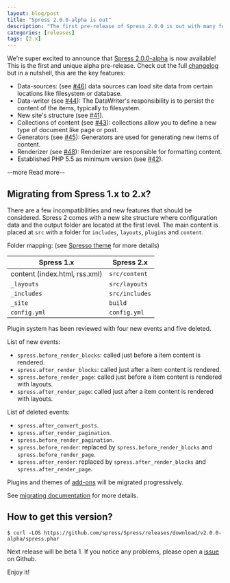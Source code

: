 ```yaml
---
layout: blog/post
title: "Spress 2.0.0-alpha is out"
description: "The first pre-release of Spress 2.0.0 is out with many features: collections, data sources and other"
categories: [releases]
tags: [2.x]
---
```

We’re super excited to announce that [Spress 2.0.0-alpha](https://github.com/spress/Spress/releases/tag/v2.0.0-alpha) is now available! This is the first and unique alpha pre-release.
Check out the full [changelog](https://github.com/spress/Spress/releases/tag/v2.0.0-alpha) but in a nutshell, this are the
key features:

* Data-sources: (see [#46](https://github.com/spress/Spress/issues/46)) data sources can load site data from certain locations like filesystem or database.
* Data-writer (see [#44](https://github.com/spress/Spress/issues/44)): The DataWriter's responsibility is to persist the content of the items, typically to filesystem.
* New site's structure (see [#41](https://github.com/spress/Spress/issues/41)).
* Collections of content (see [#43](https://github.com/spress/Spress/issues/43)): collections allow you to define a new type of document like page or post.
* Generators (see [#45](https://github.com/spress/Spress/issues/45)): Generators are used for generating new items of content.
* Renderizer (see [#48](https://github.com/spress/Spress/issues/48)): Renderizer are responsible for formatting content.
* Established PHP 5.5 as minimum version (see [#42](https://github.com/spress/Spress/issues/42)).

--more Read more--

## Migrating from Spress 1.x to 2.x?

There are a few incompatibilities and new features that should be considered. Spress 2 comes with a new site structure where 
configuration data and the output folder are located at the first level. The main content is placed at `src` with a folder for 
`includes`, `layouts`, `plugins` and `content`.

Folder mapping: (see [Spresso theme](https://github.com/yosymfony/Spress-theme-spresso/tree/2.0) for more details)

Spress 1.x                    | Spress 2.x
------------------------------|--------------
content (index.html, rss.xml) | `src/content`
`_layouts`                    | `src/layouts`
`_includes`                   | `src/includes`
`_site`                       | `build`
`config.yml`                  | `config.yml`


Plugin system has been reviewed with four new events and five deleted.

List of new events:

* `spress.before_render_blocks`: called just before a item content is rendered.
* `spress.after_render_blocks`: called just after a item content is rendered.
* `spress.before_render_page`: called just before a item content is rendered with layouts.
* `spress.after_render_page`: called just after a item content is rendered with layouts.

List of deleted events:

* `spress.after_convert_posts`.
* `spress.after_render_pagination`.
* `spress.before_render_pagination`.
* `spress.before_render`: replaced by `spress.before_render_blocks` and `spress.before_render_page`.
* `spress.after_render`: replaced by `spress.after_render_blocks` and `spress.after_render_page`.

Plugins and themes of [add-ons](/add-ons/) will be migrated progressively.

See [migrating documentation](/docs/migrating-1.x-to-2.x) for more details.

## How to get this version?

```
$ curl -LOS https://github.com/spress/Spress/releases/download/v2.0.0-alpha/spress.phar
```

Next release will be beta 1. If you notice any problems, please open a
[issue](https://github.com/spress/Spress/issues) on Github.

Enjoy it!
